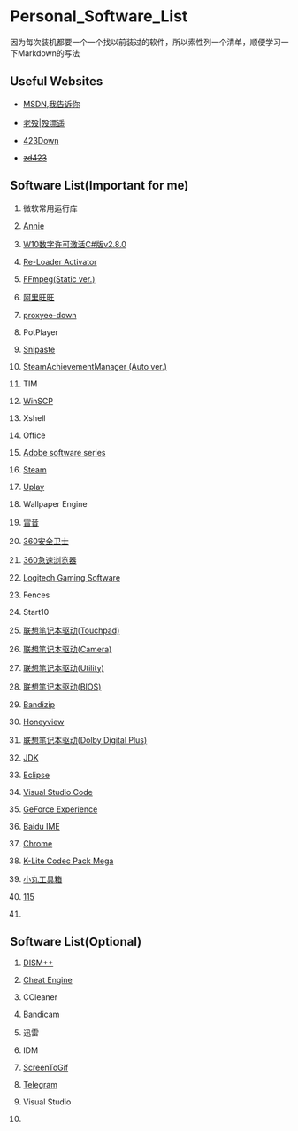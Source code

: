 # Personal_Software_List
因为每次装机都要一个一个找以前装过的软件，所以索性列一个清单，顺便学习一下Markdown的写法

## Useful Websites
* [MSDN,我告诉你](https://msdn.itellyou.cn/)

* [老殁|殁漂遥](https://www.laomoit.com/)

* [423Down](https://www.423down.com/)

* ~~[zd423](http://www.zdfans.com/)~~

## Software List(Important for me)
1. 微软常用运行库

2. [Annie](https://github.com/iawia002/annie/releases)

3. [W10数字许可激活C#版v2.8.0](https://www.52pojie.cn/thread-742884-1-1.html)

4. [Re-Loader Activator](https://www.423down.com/6259.html)

5. [FFmpeg(Static ver.)](https://ffmpeg.zeranoe.com/builds/)

6. [阿里旺旺](http://wangwang.taobao.com/)

7. [proxyee-down](https://github.com/proxyee-down-org/proxyee-down/releases)

8. PotPlayer

9. [Snipaste](https://www.snipaste.com/download.html)

10. [SteamAchievementManager (Auto ver.)](https://github.com/gotkrypto76/SteamAchievementManager)

11. TIM

12. [WinSCP](https://winscp.net/eng/download.php)

13. Xshell

14. Office

15. [Adobe software series](https://weibo.com/vposy)

16. [Steam](https://store.steampowered.com/about/)

17. [Uplay](http://uplay.ubi.com/index.html)

18. Wallpaper Engine

19. [雷音](http://cn.razerzone.com/gaming-software/surround)

20. [360安全卫士](http://weishi.360.cn/)

21. [360急速浏览器](https://browser.360.cn/ee/)

22. [Logitech Gaming Software](https://support.logitech.com.cn/zh_cn/downloads)

23. Fences

24. Start10

25. [联想笔记本驱动(Touchpad)](http://driverdl.lenovo.com.cn/lenovo/DriverFilesUploadFloder/46883/TouchPad_Win10_1.exe)

26. [联想笔记本驱动(Camera)](http://driverdl.lenovo.com.cn/lenovo/DriverFilesUploadFloder/47926/Camera[AJC304AF].exe)

27. [联想笔记本驱动(Utility)](http://driverdl.lenovo.com.cn/lenovo/DriverFilesUploadFloder/50280/Utility[WWLB090E].exe)

28. [联想笔记本驱动(BIOS)](http://driverdl.lenovo.com.cn/lenovo/DriverFilesUploadFloder/50203/BIOS[0KCN36WW].exe)

29. [Bandizip](http://www.bandisoft.com/bandizip/)

30. [Honeyview](http://www.bandisoft.com/honeyview/)

31. [联想笔记本驱动(Dolby Digital Plus)](http://driverdl.lenovo.com.cn/lenovo/DriverFilesUploadFloder/46257/Audio_Win10_1.exe)

32. [JDK](https://www.oracle.com/technetwork/java/javase/downloads/index.html)

33. [Eclipse](https://www.eclipse.org/downloads/)

34. [Visual Studio Code](https://code.visualstudio.com/)

35. [GeForce Experience](https://www.nvidia.com/zh-cn/geforce/geforce-experience/)

36. [Baidu IME](http://ime.baidu.jp/type/)

37. [Chrome](https://www.google.com/chrome/)

38. [K-Lite Codec Pack Mega](http://www.codecguide.com/download_kl.htm)

39. [小丸工具箱](https://maruko.appinn.me/)

40. [115](http://115.com/)

41.

## Software List(Optional)
1. [DISM++](http://www.chuyu.me/zh-Hans/index.html)

2. [Cheat Engine](https://cheatengine.org/)

3. CCleaner

4. Bandicam

5. 迅雷

6. IDM

7. [ScreenToGif](https://github.com/NickeManarin/ScreenToGif/releases)

8. [Telegram](https://telegram.org/apps)

9. Visual Studio

10.
